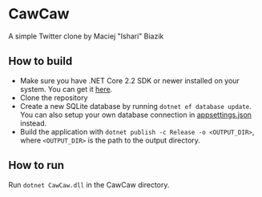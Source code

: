 # CawCaw
A simple Twitter clone by Maciej "Ishari" Biazik

## How to build
* Make sure you have .NET Core 2.2 SDK or newer installed on your system. You can get it [here](https://dotnet.microsoft.com/download).
* Clone the repository
* Create a new SQLite database by running `dotnet ef database update`. You can also setup your own database connection in [appsettings.json](appsettings.json) instead.
* Build the application with `dotnet publish -c Release -o <OUTPUT_DIR>`, where `<OUTPUT_DIR>` is the path to the output directory.

## How to run
Run `dotnet CawCaw.dll` in the CawCaw directory.
